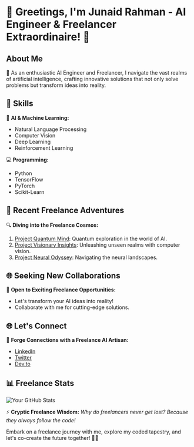 # 🌟 Greetings, I'm Junaid Rahman - AI Engineer & Freelancer Extraordinaire! 🚀

## About Me

🧠 As an enthusiastic AI Engineer and Freelancer, I navigate the vast realms of artificial intelligence, crafting innovative solutions that not only solve problems but transform ideas into reality.

## 🚀 Skills

🤖 **AI & Machine Learning:**
- Natural Language Processing
- Computer Vision
- Deep Learning
- Reinforcement Learning

💻 **Programming:**
- Python
- TensorFlow
- PyTorch
- Scikit-Learn

## 🌈 Recent Freelance Adventures

🔍 **Diving into the Freelance Cosmos:**
1. [Project Quantum Mind](https://github.com/yourusername/project1): Quantum exploration in the world of AI.
2. [Project Visionary Insights](https://github.com/yourusername/project2): Unleashing unseen realms with computer vision.
3. [Project Neural Odyssey](https://github.com/yourusername/project3): Navigating the neural landscapes.

## 🌐 Seeking New Collaborations

🌟 **Open to Exciting Freelance Opportunities:**
- Let's transform your AI ideas into reality!
- Collaborate with me for cutting-edge solutions.

## 🌐 Let's Connect

🚀 **Forge Connections with a Freelance AI Artisan:**
- [LinkedIn](https://linkedin.com/in/yourlinkedin)
- [Twitter](https://twitter.com/yourtwitter)
- [Dev.to](https://dev.to/yourusername)

## 📊 Freelance Stats

![Your GitHub Stats](https://github-readme-stats.vercel.app/api?username=yourusername&show_icons=true&theme=radical)

⚡ **Cryptic Freelance Wisdom:**
*Why do freelancers never get lost? Because they always follow the code!*

Embark on a freelance journey with me, explore my coded tapestry, and let's co-create the future together! 🌌✨
